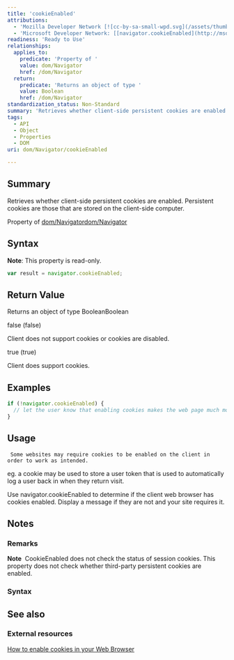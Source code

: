 ```yaml
---
title: 'cookieEnabled'
attributions:
  - 'Mozilla Developer Network [![cc-by-sa-small-wpd.svg](/assets/thumb/8/8c/cc-by-sa-small-wpd.svg/120px-cc-by-sa-small-wpd.svg.png)](http://creativecommons.org/licenses/by-sa/3.0/us/): [[navigator.cookieEnabled](https://developer.mozilla.org/en-US/docs/Web/API/Navigator.cookieEnabled) Article]'
  - 'Microsoft Developer Network: [[navigator.cookieEnabled](http://msdn.microsoft.com/en-us/library/ie/ms533694(v=vs.85).aspx) Article]'
readiness: 'Ready to Use'
relationships:
  applies_to:
    predicate: 'Property of '
    value: dom/Navigator
    href: /dom/Navigator
  return:
    predicate: 'Returns an object of type '
    value: Boolean
    href: /dom/Navigator
standardization_status: Non-Standard
summary: 'Retrieves whether client-side persistent cookies are enabled. Persistent cookies are those that are stored on the client-side computer.'
tags:
  - API
  - Object
  - Properties
  - DOM
uri: dom/Navigator/cookieEnabled

---
```

## Summary

Retrieves whether client-side persistent cookies are enabled. Persistent cookies are those that are stored on the client-side computer.

Property of [dom/Navigator](/dom/Navigator)[dom/Navigator](/dom/Navigator)

## Syntax

**Note**: This property is read-only.

``` js
var result = navigator.cookieEnabled;
```

## Return Value

Returns an object of type BooleanBoolean

false (false)

Client does not support cookies or cookies are disabled.

true (true)

Client does support cookies.

## Examples

``` js
if (!navigator.cookieEnabled) {
  // let the user know that enabling cookies makes the web page much more useful
}
```

## Usage

     Some websites may require cookies to be enabled on the client in order to work as intended.

eg. a cookie may be used to store a user token that is used to automatically log a user back in when they return visit.

Use navigator.cookieEnabled to determine if the client web browser has cookies enabled. Display a message if they are not and your site requires it.

## Notes

### Remarks

**Note**  CookieEnabled does not check the status of session cookies. This property does not check whether third-party persistent cookies are enabled.

### Syntax

## See also

### External resources

[How to enable cookies in your Web Browser](http://www.wikihow.com/Enable-Cookies-in-Your-Internet-Web-Browser)
